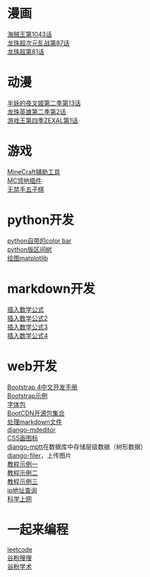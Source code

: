 # 漫画
[海贼王第1043话](http://www.mangabz.com/m219914/#ipg15)<br/>
[龙珠超次元乱战第87话](https://tieba.baidu.com/p/5477829492?pn=1)<br/>
[龙珠超第81话](https://www.1kkk.com/ch81-1240839/#ipg45)<br/>

# 动漫
[半妖的夜叉姬第二季第13话](http://www.yinghuacd.com/show/5389.html)<br/>
[龙珠英雄第二季第2话](http://www.yinghuacd.com/v/4924-2.html)<br/>
[游戏王第四季ZEXAL第1话](https://www.dm530p.net/view/12183.html)<br/>

# 游戏
[MineCraft辅助工具](https://www.chunkbase.com/apps/)<br/>
[MC领地插件](https://www.mmcee.cn/bukkit-residenceterritory-plugin-including-free-version-full-version.html#comment-2218)<br/>
[无禁手五子棋](http://www.bytedance.ai/gomoku.html)<br/>

# python开发
[python自带的color bar](https://matplotlib.org/2.0.2/examples/color/colormaps_reference.html)<br/>
[python版区间树](https://github.com/bxlab/bx-python/blob/main/lib/bx/intervals/intersection.pyx)<br/>
[绘图matplotlib](https://matplotlib.org/2.0.2/faq/howto_faq.html#how-to-search-examples)<br/>

# markdown开发
[插入数学公式](https://editor.codecogs.com/)<br/>
[插入数学公式2](https://blog.csdn.net/dss_dssssd/article/details/82692894#2%E5%A6%82%E4%BD%95%E8%BE%93%E5%85%A5%E4%B8%8A%E4%B8%8B%E6%A0%87)<br/>
[插入数学公式3](https://blog.csdn.net/dss_dssssd/article/details/82692894)<br/>
[插入数学公式4](https://katex.org/#demo)<br/>

# web开发
[Bootstrap 4中文开发手册](https://www.php.cn/manual/view/34078.html)<br/>
[Bootstrap示例](https://www.cnblogs.com/wj-1314/p/9551426.html)<br/>
[字体包](https://www.php.cn/manual/view/34078.html)<br/>
[BootCDN开源包集合](https://www.bootcdn.cn/)<br/>
[处理markdown文件](http://richleland.github.io/pygments-css/)<br/>
[django-mdeditor](https://www.jianshu.com/p/442bc083c835)<br/>
[CSS画图标](http://www.mamicode.com/info-detail-1580247.html)<br/>
[django-mptt](https://www.cnblogs.com/ccorz/p/5985534.html)在数据库中存储层级数据（树形数据）<br/>
[django-filer](https://www.cnblogs.com/weixuqin/p/9347650.html)，上传图片<br/>
[教程示例一](https://www.zmrenwu.com/courses/django-blog-tutorial/materials/13/)<br/>
[教程示例二](https://stormsha.com/article/666/)<br/>
[教程示例三](https://www.dusaiphoto.com/)<br/>
[ip地址查询](https://www.ip138.com/)<br/>
[科学上网](https://github.com/bannedbook/fanqiang/wiki)<br>

# 一起来编程
[leetcode](https://leetcode-cn.com/problemset/all/?difficulty=%E7%AE%80%E5%8D%95)<br/>
[谷粉搜搜](http://gfsoso.me/)<br/>
[谷粉学术](https://gfsoso.99lb.net/)<br/>
